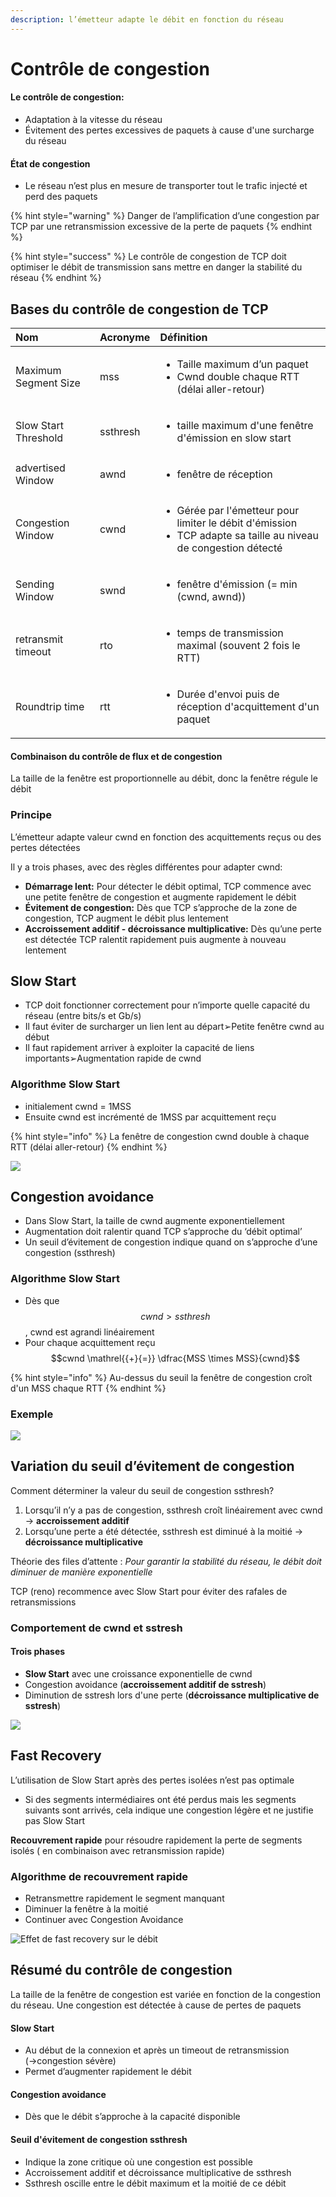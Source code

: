 ```yaml
---
description: l’émetteur adapte le débit en fonction du réseau
---
```


# Contrôle de congestion

#### Le contrôle de congestion:

* Adaptation à la vitesse du réseau
* Évitement des pertes excessives de paquets à cause d'une surcharge du réseau

#### État de congestion

* Le réseau n’est plus en mesure de transporter tout le trafic injecté et perd des paquets

{% hint style="warning" %}
Danger de l’amplification d’une congestion par TCP par une retransmission excessive de la perte de paquets
{% endhint %}

{% hint style="success" %}
Le contrôle de congestion de TCP doit optimiser le débit de transmission sans mettre en danger la stabilité du réseau
{% endhint %}

## Bases du contrôle de congestion de TCP

<table>
  <thead>
    <tr>
      <th style="text-align:left">Nom</th>
      <th style="text-align:left">Acronyme</th>
      <th style="text-align:left">D&#xE9;finition</th>
    </tr>
  </thead>
  <tbody>
    <tr>
      <td style="text-align:left">Maximum Segment Size</td>
      <td style="text-align:left">mss</td>
      <td style="text-align:left">
        <ul>
          <li>Taille maximum d&#x2019;un paquet</li>
          <li>Cwnd double chaque RTT (d&#xE9;lai aller-retour)</li>
        </ul>
      </td>
    </tr>
    <tr>
      <td style="text-align:left">Slow Start Threshold</td>
      <td style="text-align:left">ssthresh</td>
      <td style="text-align:left">
        <ul>
          <li>taille maximum d&apos;une fen&#xEA;tre d&apos;&#xE9;mission en slow start</li>
        </ul>
      </td>
    </tr>
    <tr>
      <td style="text-align:left">advertised Window</td>
      <td style="text-align:left">awnd</td>
      <td style="text-align:left">
        <ul>
          <li>fen&#xEA;tre de r&#xE9;ception</li>
        </ul>
      </td>
    </tr>
    <tr>
      <td style="text-align:left">Congestion Window</td>
      <td style="text-align:left">cwnd</td>
      <td style="text-align:left">
        <ul>
          <li>G&#xE9;r&#xE9;e par l&apos;&#xE9;metteur pour limiter le d&#xE9;bit d&apos;&#xE9;mission</li>
          <li>TCP adapte sa taille au niveau de congestion d&#xE9;tect&#xE9;</li>
        </ul>
      </td>
    </tr>
    <tr>
      <td style="text-align:left">Sending Window</td>
      <td style="text-align:left">swnd</td>
      <td style="text-align:left">
        <ul>
          <li>fen&#xEA;tre d&apos;&#xE9;mission (= min (cwnd, awnd))</li>
        </ul>
      </td>
    </tr>
    <tr>
      <td style="text-align:left">retransmit timeout</td>
      <td style="text-align:left">rto</td>
      <td style="text-align:left">
        <ul>
          <li>temps de transmission maximal (souvent 2 fois le RTT)</li>
        </ul>
      </td>
    </tr>
    <tr>
      <td style="text-align:left">Roundtrip time</td>
      <td style="text-align:left">rtt</td>
      <td style="text-align:left">
        <ul>
          <li>Dur&#xE9;e d&apos;envoi puis de r&#xE9;ception d&apos;acquittement d&apos;un
            paquet</li>
        </ul>
      </td>
    </tr>
  </tbody>
</table>

#### Combinaison du contrôle de flux et de congestion

La taille de la fenêtre est proportionnelle au débit, donc la fenêtre régule le débit

### Principe

L’émetteur adapte valeur cwnd en fonction des acquittements reçus ou des pertes détectées

Il y a trois phases, avec des règles différentes pour adapter cwnd:

* **Démarrage lent:** Pour détecter le débit optimal, TCP commence avec une petite fenêtre de congestion et augmente rapidement le débit
* **Évitement de congestion:** Dès que TCP s’approche de la zone de congestion, TCP augment le débit plus lentement
* **Accroissement additif - décroissance multiplicative:** Dès qu’une perte est détectée TCP ralentit rapidement puis augmente à nouveau lentement

## Slow Start

* TCP doit fonctionner correctement pour n’importe quelle capacité du réseau \(entre bits/s et Gb/s\)
* Il faut éviter de surcharger un lien lent au départ➢Petite fenêtre cwnd au début
* Il faut rapidement arriver à exploiter la capacité de liens importants➢Augmentation rapide de cwnd

### Algorithme Slow Start

* initialement cwnd = 1MSS
* Ensuite cwnd est incrémenté de 1MSS par acquittement reçu

{% hint style="info" %}
La fenêtre de congestion cwnd double à chaque RTT \(délai aller-retour\)
{% endhint %}

![](../../.gitbook/assets/image%20%2872%29.png)

## Congestion avoidance

* Dans Slow Start, la taille de cwnd augmente exponentiellement
* Augmentation doit ralentir quand TCP s’approche du ‘débit optimal’
* Un seuil d’évitement de congestion indique quand on s’approche d’une congestion \(ssthresh\)

### Algorithme Slow Start

* Dès que $$cwnd > ssthresh$$ , cwnd est agrandi linéairement
* Pour chaque acquittement reçu $$cwnd \mathrel{{+}{=}} \dfrac{MSS \times MSS}{cwnd}$$ 

{% hint style="info" %}
Au-dessus du seuil la fenêtre de congestion croît d'un MSS chaque RTT
{% endhint %}

### Exemple

![](../../.gitbook/assets/image%20%2843%29.png)

## Variation du seuil d’évitement de congestion

Comment déterminer la valeur du seuil de congestion ssthresh?

1. Lorsqu’il n’y a pas de congestion, ssthresh croît linéairement avec cwnd → **accroissement additif**
2. Lorsqu’une perte a été détectée, ssthresh est diminué à la moitié → **décroissance multiplicative**

Théorie des files d’attente : _Pour garantir la stabilité du réseau, le débit doit diminuer de manière exponentielle_

TCP \(reno\) recommence avec Slow Start pour éviter des rafales de retransmissions

### Comportement de cwnd et sstresh

#### Trois phases

* **Slow Start** avec une croissance exponentielle de cwnd
* Congestion avoidance \(**accroissement additif de sstresh**\)
* Diminution de sstresh lors d'une perte \(**décroissance multiplicative de sstresh**\)

![](../../.gitbook/assets/image%20%28136%29.png)

## Fast Recovery

L’utilisation de Slow Start après des pertes isolées n’est pas optimale

* Si des segments intermédiaires ont été perdus mais les segments suivants sont arrivés, cela indique une congestion légère et ne justifie pas Slow Start

**Recouvrement rapide** pour résoudre rapidement la perte de segments isolés \( en combinaison avec retransmission rapide\)

### Algorithme de recouvrement rapide

* Retransmettre rapidement le segment manquant
* Diminuer la fenêtre à la moitié
* Continuer avec Congestion Avoidance

![Effet de fast recovery sur le d&#xE9;bit](../../.gitbook/assets/image%20%28125%29.png)

## Résumé du contrôle de congestion

La taille de la fenêtre de congestion est variée en fonction de la congestion du réseau. Une congestion est détectée à cause de pertes de paquets

#### Slow Start

* Au début de la connexion et après un timeout de retransmission \(→congestion sévère\)
* Permet d’augmenter rapidement le débit

#### Congestion avoidance

* Dès que le débit s’approche à la capacité disponible

#### Seuil d'évitement de congestion ssthresh

* Indique la zone critique où une congestion est possible
* Accroissement additif et décroissance multiplicative de ssthresh
* Ssthresh oscille entre le débit maximum et la moitié de ce débit



